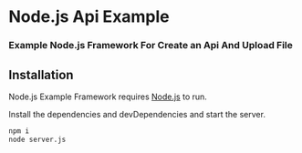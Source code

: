 # Node.js Api Example

### Example Node.js Framework For Create an Api And Upload File

## Installation

Node.js Example Framework requires [Node.js](https://nodejs.org/) to run.

Install the dependencies and devDependencies and start the server.

```sh
npm i
node server.js
```
